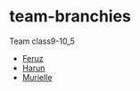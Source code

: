 # team-branchies

Team class9-10_5

- [Feruz](https://github.com/HackYourFutureBelgium/class-9-10/blob/master/student-bios/Feruzteame.md)
- [Harun](harun.md)
- [Murielle](murielle.md)

